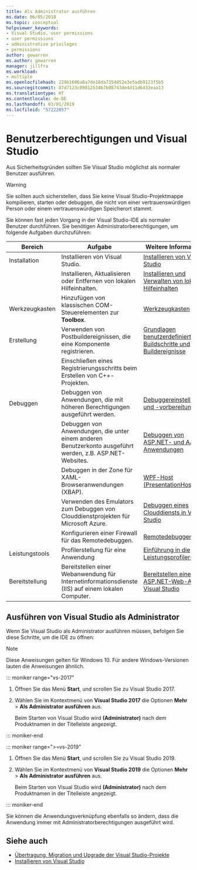 ```yaml
---
title: Als Administrator ausführen
ms.date: 06/05/2018
ms.topic: conceptual
helpviewer_keywords:
- Visual Studio, user permissions
- user permissions
- administrative privileges
- permissions
author: gewarren
ms.author: gewarren
manager: jillfra
ms.workload:
- multiple
ms.openlocfilehash: 229b1606a8a7de18da7354852e3e5adb9123f5b5
ms.sourcegitcommit: 87d7123c09812534b7b08743de4d11d6433eaa13
ms.translationtype: HT
ms.contentlocale: de-DE
ms.lasthandoff: 03/01/2019
ms.locfileid: "57222857"
---
```

# <a name="user-permissions-and-visual-studio"></a>Benutzerberechtigungen und Visual Studio

Aus Sicherheitsgründen sollten Sie Visual Studio möglichst als normaler Benutzer ausführen.

> [!WARNING]
> Sie sollten auch sicherstellen, dass Sie keine Visual Studio-Projektmappe kompilieren, starten oder debuggen, die nicht von einer vertrauenswürdigen Person oder einem vertrauenswürdigen Speicherort stammt.

Sie können fast jeden Vorgang in der Visual Studio-IDE als normaler Benutzer durchführen. Sie benötigen Administratorberechtigungen, um folgende Aufgaben durchzuführen:

|Bereich|Aufgabe|Weitere Informationen|
|----------|----------| - |
|Installation|Installieren von Visual Studio.|[Installieren von Visual Studio](../install/install-visual-studio.md)|
||Installieren, Aktualisieren oder Entfernen von lokalen Hilfeinhalten.|[Installieren und Verwalten von lokalen Hilfeinhalten](../help-viewer/install-manage-local-content.md)|
|Werkzeugkasten|Hinzufügen von klassischen COM-Steuerelementen zur **Toolbox**.|[Werkzeugkasten](../ide/reference/toolbox.md)|
|Erstellung|Verwenden von Postbuildereignissen, die eine Komponente registrieren.|[Grundlagen benutzerdefinierter Buildschritte und Buildereignisse](/cpp/ide/understanding-custom-build-steps-and-build-events)|
||Einschließen eines Registrierungsschritts beim Erstellen von C++-Projekten.||
|Debuggen|Debuggen von Anwendungen, die mit höheren Berechtigungen ausgeführt werden.|[Debuggereinstellungen und -vorbereitung](../debugger/debugger-settings-and-preparation.md)|
||Debuggen von Anwendungen, die unter einem anderen Benutzerkonto ausgeführt werden, z.B. ASP.NET-Websites.|[Debuggen von ASP.NET- und AJAX-Anwendungen](../debugger/how-to-enable-debugging-for-aspnet-applications.md)|
||Debuggen in der Zone für XAML-Browseranwendungen (XBAP).|[WPF-Host (PresentationHost.exe)](/dotnet/framework/wpf/app-development/wpf-host-presentationhost-exe)|
||Verwenden des Emulators zum Debuggen von Clouddienstprojekten für Microsoft Azure.|[Debuggen eines Clouddiensts in Visual Studio](/azure/vs-azure-tools-debug-cloud-services-virtual-machines)|
||Konfigurieren einer Firewall für das Remotedebuggen.|[Remotedebuggen](../debugger/remote-debugging.md)|
|Leistungstools|Profilerstellung für eine Anwendung|[Einführung in die Leistungsprofilerstellung](../profiling/beginners-guide-to-performance-profiling.md)|
|Bereitstellung|Bereitstellen einer Webanwendung für Internetinformationsdienste (IIS) auf einem lokalen Computer.|[Bereitstellen einer ASP.NET-Web-App mit Visual Studio](/aspnet/web-forms/overview/older-versions-getting-started/deployment-to-a-hosting-provider/)|

## <a name="run-visual-studio-as-an-administrator"></a>Ausführen von Visual Studio als Administrator

Wenn Sie Visual Studio als Administrator ausführen müssen, befolgen Sie diese Schritte, um die IDE zu öffnen:

> [!NOTE]
> Diese Anweisungen gelten für Windows 10. Für andere Windows-Versionen lauten die Anweisungen ähnlich.

::: moniker range="vs-2017"

1. Öffnen Sie das Menü **Start**, und scrollen Sie zu Visual Studio 2017.

1. Wählen Sie im Kontextmenü von **Visual Studio 2017** die Optionen **Mehr** > **Als Administrator ausführen** aus.

   Beim Starten von Visual Studio wird **(Administrator)** nach dem Produktnamen in der Titelleiste angezeigt.

::: moniker-end

::: moniker range=">=vs-2019"

1. Öffnen Sie das Menü **Start**, und scrollen Sie zu Visual Studio 2019.

1. Wählen Sie im Kontextmenü von **Visual Studio 2019** die Optionen **Mehr** > **Als Administrator ausführen** aus.

   Beim Starten von Visual Studio wird **(Administrator)** nach dem Produktnamen in der Titelleiste angezeigt.

::: moniker-end

Sie können die Anwendungsverknüpfung ebenfalls so ändern, dass die Anwendung immer mit Administratorberechtigungen ausgeführt wird.

## <a name="see-also"></a>Siehe auch

- [Übertragung, Migration und Upgrade der Visual Studio-Projekte](../porting/port-migrate-and-upgrade-visual-studio-projects.md)
- [Installieren von Visual Studio](../install/install-visual-studio.md)